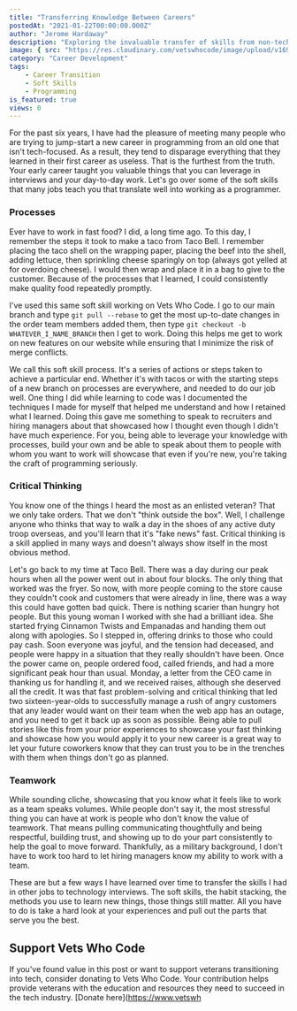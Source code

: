 ```yaml
---
title: "Transferring Knowledge Between Careers"
postedAt: "2021-01-22T00:00:00.000Z"
author: "Jerome Hardaway"
description: "Exploring the invaluable transfer of skills from non-tech to tech careers, highlighting the significance of soft skills like process management, critical thinking, and teamwork."
image: { src: "https://res.cloudinary.com/vetswhocode/image/upload/v1699756739/knowledge-transfer_wafnfp.webp" }
category: "Career Development"
tags:
    - Career Transition
    - Soft Skills
    - Programming
is_featured: true
views: 0
---
```


For the past six years, I have had the pleasure of meeting many people who are trying to jump-start a new career in programming from an old one that isn't tech-focused. As a result, they tend to disparage everything that they learned in their first career as useless. That is the furthest from the truth. Your early career taught you valuable things that you can leverage in interviews and your day-to-day work. Let's go over some of the soft skills that many jobs teach you that translate well into working as a programmer.

### Processes

Ever have to work in fast food? I did, a long time ago. To this day, I remember the steps it took to make a taco from Taco Bell. I remember placing the taco shell on the wrapping paper, placing the beef into the shell, adding lettuce, then sprinkling cheese sparingly on top (always got yelled at for overdoing cheese). I would then wrap and place it in a bag to give to the customer. Because of the processes that I learned, I could consistently make quality food repeatedly promptly.

I've used this same soft skill working on Vets Who Code. I go to our main branch and type `git pull --rebase` to get the most up-to-date changes in the order team members added them, then type `git checkout -b WHATEVER_I_NAME_BRANCH` then I get to work. Doing this helps me get to work on new features on our website while ensuring that I minimize the risk of merge conflicts.

We call this soft skill process. It's a series of actions or steps taken to achieve a particular end. Whether it's with tacos or with the starting steps of a new branch on processes are everywhere, and needed to do our job well. One thing I did while learning to code was I documented the techniques I made for myself that helped me understand and how I retained what I learned. Doing this gave me something to speak to recruiters and hiring managers about that showcased how I thought even though I didn't have much experience. For you, being able to leverage your knowledge with processes, build your own and be able to speak about them to people with whom you want to work will showcase that even if you're new, you're taking the craft of programming seriously.

### Critical Thinking

You know one of the things I heard the most as an enlisted veteran? That we only take orders. That we don't "think outside the box". Well, I challenge anyone who thinks that way to walk a day in the shoes of any active duty troop overseas, and you'll learn that it's "fake news" fast. Critical thinking is a skill applied in many ways and doesn't always show itself in the most obvious method.

Let's go back to my time at Taco Bell. There was a day during our peak hours when all the power went out in about four blocks. The only thing that worked was the fryer. So now, with more people coming to the store cause they couldn't cook and customers that were already in line, there was a way this could have gotten bad quick. There is nothing scarier than hungry hot people. But this young woman I worked with she had a brilliant idea. She started frying Cinnamon Twists and Empanadas and handing them out along with apologies. So I stepped in, offering drinks to those who could pay cash. Soon everyone was joyful, and the tension had deceased, and people were happy in a situation that they really shouldn't have been. Once the power came on, people ordered food, called friends, and had a more significant peak hour than usual. Monday, a letter from the CEO came in thanking us for handling it, and we received raises, although she deserved all the credit. It was that fast problem-solving and critical thinking that led two sixteen-year-olds to successfully manage a rush of angry customers that any leader would want on their team when the web app has an outage, and you need to get it back up as soon as possible. Being able to pull stories like this from your prior experiences to showcase your fast thinking and showcase how you would apply it to your new career is a great way to let your future coworkers know that they can trust you to be in the trenches with them when things don't go as planned.

### Teamwork

While sounding cliche, showcasing that you know what it feels like to work as a team speaks volumes. While people don't say it, the most stressful thing you can have at work is people who don't know the value of teamwork. That means pulling communicating thoughtfully and being respectful, building trust, and showing up to do your part consistently to help the goal to move forward. Thankfully, as a military background, I don't have to work too hard to let hiring managers know my ability to work with a team.

These are but a few ways I have learned over time to transfer the skills I had in other jobs to technology interviews. The soft skills, the habit stacking, the methods you use to learn new things, those things still matter. All you have to do is take a hard look at your experiences and pull out the parts that serve you the best.

## Support Vets Who Code

If you've found value in this post or want to support veterans transitioning into tech, consider donating to Vets Who Code. Your contribution helps provide veterans with the education and resources they need to succeed in the tech industry. [Donate here](https://www.vetswh

